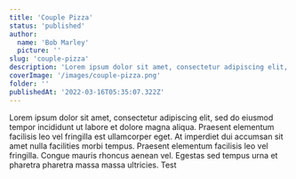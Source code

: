 ```yaml
---
title: 'Couple Pizza'
status: 'published'
author:
  name: 'Bob Marley'
  picture: ''
slug: 'couple-pizza'
description: 'Lorem ipsum dolor sit amet, consectetur adipiscing elit, sed do eiusmod tempor incididunt ut labore.'
coverImage: '/images/couple-pizza.png'
folder: ''
publishedAt: '2022-03-16T05:35:07.322Z'
---
```


Lorem ipsum dolor sit amet, consectetur adipiscing elit, sed do eiusmod tempor incididunt ut labore et dolore magna aliqua. Praesent elementum facilisis leo vel fringilla est ullamcorper eget. At imperdiet dui accumsan sit amet nulla facilities morbi tempus. Praesent elementum facilisis leo vel fringilla. Congue mauris rhoncus aenean vel. Egestas sed tempus urna et pharetra pharetra massa massa ultricies. Test

